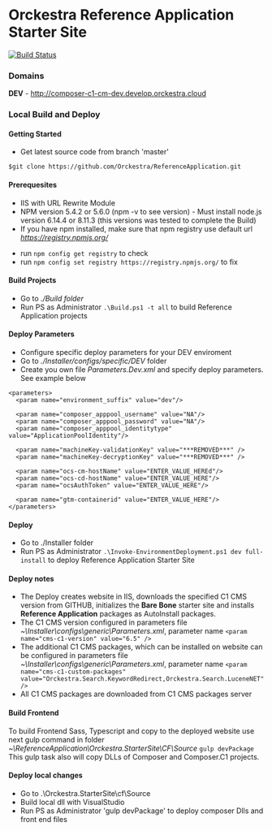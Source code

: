 # Orckestra Reference Application Starter Site

[![Build Status](https://orckestra001.visualstudio.com/OrckestraCommerce/_apis/build/status/Product%20extension%20-%20RefApp?branchName=master)](https://orckestra001.visualstudio.com/OrckestraCommerce/_build/latest?definitionId=68&branchName=master)

### Domains
**DEV** - http://composer-c1-cm-dev.develop.orckestra.cloud


### Local Build and Deploy

#### Getting Started
* Get latest source code from branch 'master'

`$git clone https://github.com/Orckestra/ReferenceApplication.git`

#### Prerequesites
* IIS with URL Rewrite Module
* NPM version 5.4.2 or 5.6.0 (npm -v to see version) - Must install node.js version 6.14.4 or 8.11.3 (this versions was tested to complete the Build)
* If you have npm installed, make sure that npm registry use default url *https://registry.npmjs.org/*
- run `npm config get registry` to check
- run `npm config set registry https://registry.npmjs.org/` to fix 

#### Build Projects
* Go to *./Build folder*
* Run PS as Administrator `.\Build.ps1 -t all` to build Reference Application projects

#### Deploy Parameters
* Configure specific deploy parameters for your DEV enviroment
* Go to *./Installer/configs/specific/DEV* folder
* Create you own file *Parameters.Dev.xml*  and specify deploy parameters. See example below

```<?xml version="1.0" encoding="utf-8"?>
<parameters>
  <param name="environment_suffix" value="dev"/>
 
  <param name="composer_apppool_username" value="NA"/>
  <param name="composer_apppool_password" value="NA"/>
  <param name="composer_apppool_identitytype" value="ApplicationPoolIdentity"/>
  
  <param name="machineKey-validationKey" value="***REMOVED***" />
  <param name="machineKey-decryptionKey" value="***REMOVED***" />
  
  <param name="ocs-cm-hostName" value="ENTER_VALUE_HEREd"/>
  <param name="ocs-cd-hostName" value="ENTER_VALUE_HERE"/>
  <param name="ocsAuthToken" value="ENTER_VALUE_HERE"/>
	
  <param name="gtm-containerid" value="ENTER_VALUE_HERE"/>
</parameters>
```

#### Deploy 
* Go to ./Installer folder
* Run PS as Administrator `.\Invoke-EnvironmentDeployment.ps1 dev full-install` to deploy Reference Application Starter Site


#### Deploy notes
 * The Deploy creates website in IIS, downloads the specified C1 CMS version from GITHUB, initializes the **Bare Bone** starter site and installs **Reference Application** packages as AutoInstall packages.
 * The C1 CMS version configured in parameters file *~\Installer\configs\generic\Parameters.xml*, parameter name `<param name="cms-c1-version" value="6.5" />` 
 * The additional C1 CMS packages, which can be installed on website can be configured in parameters file *~\Installer\configs\generic\Parameters.xml*, parameter name `<param name="cms-c1-custom-packages" value="Orckestra.Search.KeywordRedirect,Orckestra.Search.LuceneNET" />`
 * All C1 CMS packages are downloaded from C1 CMS packages server
 
 #### Build Frontend
 To build Frontend Sass, Typescript and copy to the deployed website use next gulp command in folder *~\ReferenceApplication\Orckestra.StarterSite\CF\Source*
 `gulp devPackage`
 This gulp task also will copy DLLs of Composer and Composer.C1 projects.

#### Deploy local changes 
* Go to .\Orckestra.StarterSite\cf\Source
* Build local dll with VisualStudio
* Run PS as Administrator 'gulp devPackage' to deploy composer Dlls and front end files
